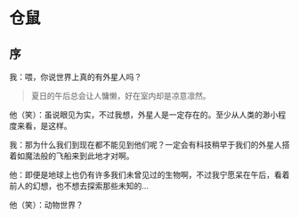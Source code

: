 # 仓鼠

## 序

我：喂，你说世界上真的有外星人吗？

> 夏日的午后总会让人慵懒，好在室内却是凉意凛然。

他（笑）：虽说眼见为实，不过我想，外星人是一定存在的。至少从人类的渺小程度来看，是这样。

我：那为什么我们到现在都不能见到他们呢？一定会有科技稍早于我们的外星人搭着如魔法般的飞船来到此地才对啊。

他：即便是地球上也仍有许多我们未曾见过的生物啊，不过我宁愿呆在午后，看着前人的幻想，也不想去探索那些未知的…

他（笑）：动物世界？
